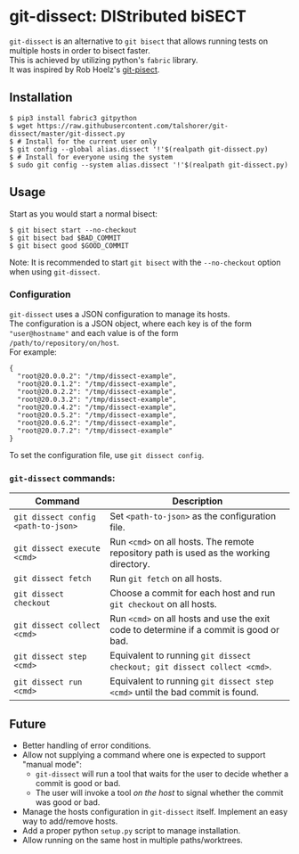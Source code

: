 # git-dissect: DIStributed biSECT

`git-dissect` is an alternative to `git bisect` that allows running tests on
multiple hosts in order to bisect faster.  
This is achieved by utilizing python's `fabric` library.  
It was inspired by Rob Hoelz's [git-pisect](https://github.com/hoelzro/git-pisect).

## Installation
    $ pip3 install fabric3 gitpython
    $ wget https://raw.githubusercontent.com/talshorer/git-dissect/master/git-dissect.py
    $ # Install for the current user only
    $ git config --global alias.dissect '!'$(realpath git-dissect.py)
    $ # Install for everyone using the system
    $ sudo git config --system alias.dissect '!'$(realpath git-dissect.py)

## Usage
Start as you would start a normal bisect:

    $ git bisect start --no-checkout
    $ git bisect bad $BAD_COMMIT
    $ git bisect good $GOOD_COMMIT
Note: It is recommended to start `git bisect` with the `--no-checkout` option when using `git-dissect`.

### Configuration
`git-dissect` uses a JSON configuration to manage its hosts.  
The configuration is a JSON object, where each key is of the form `"user@hostname"` and each value is of the form `/path/to/repository/on/host`.  
For example:
```
{
  "root@20.0.0.2": "/tmp/dissect-example",
  "root@20.0.1.2": "/tmp/dissect-example",
  "root@20.0.2.2": "/tmp/dissect-example",
  "root@20.0.3.2": "/tmp/dissect-example",
  "root@20.0.4.2": "/tmp/dissect-example",
  "root@20.0.5.2": "/tmp/dissect-example",
  "root@20.0.6.2": "/tmp/dissect-example",
  "root@20.0.7.2": "/tmp/dissect-example"
}
```
To set the configuration file, use `git dissect config`.
### `git-dissect` commands:

Command | Description
--- | ---
`git dissect config <path-to-json>` | Set `<path-to-json>` as the configuration file.
`git dissect execute <cmd>` | Run `<cmd>` on all hosts. The remote repository path is used as the working directory.
`git dissect fetch` | Run `git fetch` on all hosts.
`git dissect checkout` | Choose a commit for each host and run `git checkout` on all hosts.
`git dissect collect <cmd>` | Run `<cmd>` on all hosts and use the exit code to determine if a commit is good or bad.
`git dissect step <cmd>` | Equivalent to running `git dissect checkout; git dissect collect <cmd>`.
`git dissect run <cmd>` | Equivalent to running `git dissect step <cmd>` until the bad commit is found.

## Future

* Better handling of error conditions.
* Allow not supplying a command where one is expected to support "manual mode":
  * `git-dissect` will run a tool that waits for the user to decide whether a commit is good or bad.
  * The user will invoke a tool _on the host_ to signal whether the commit was good or bad.
* Manage the hosts configuration in `git-dissect` itself. Implement an easy way to add/remove hosts.
* Add a proper python `setup.py` script to manage installation.
* Allow running on the same host in multiple paths/worktrees.
